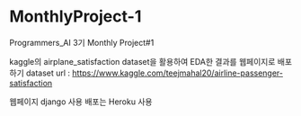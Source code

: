 # MonthlyProject-1

Programmers_AI 3기 Monthly Project#1

kaggle의 airplane_satisfaction dataset을 활용하여 EDA한 결과를 웹페이지로 배포하기
dataset url : https://www.kaggle.com/teejmahal20/airline-passenger-satisfaction


웹페이지 django 사용
배포는 Heroku 사용
